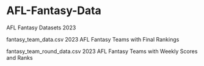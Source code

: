# AFL-Fantasy-Data
AFL Fantasy Datasets 2023

fantasy_team_data.csv
2023 AFL Fantasy Teams with Final Rankings

fantasy_team_round_data.csv
2023 AFL Fantasy Teams with Weekly Scores and Ranks
